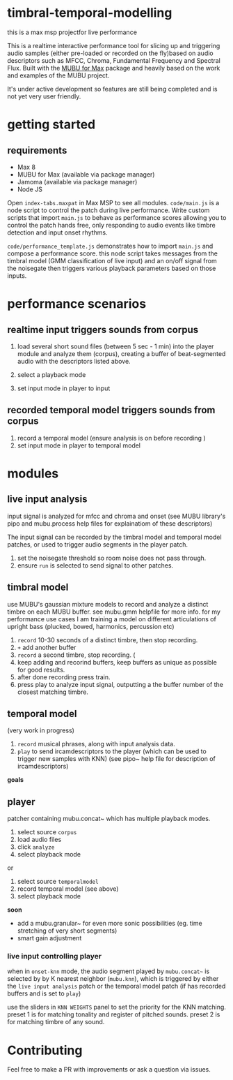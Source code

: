 # timbral-temporal-modelling
this is a max msp projectfor live performance 

This is a realtime interactive performance tool for slicing up and triggering audio samples (either pre-loaded or recorded on the fly)based on audio descriptors such as MFCC, Chroma, Fundamental Frequency and Spectral Flux. 
Built with the [MUBU for Max](http://ismm.ircam.fr/mubu/) package and heavily based on the work and examples of the MUBU project.


It's under active development so features are still being completed and is not yet very user friendly.

# getting started
## requirements
- Max 8
- MUBU for Max (available via package manager) 
- Jamoma (available via package manager) 
- Node JS

Open `index-tabs.maxpat` in Max MSP to see all modules.
`code/main.js` is a node script to control the patch during live performance. Write custom scripts that import `main.js` to behave as performance scores allowing you to control the patch hands free, only responding to audio events like timbre detection and input onset rhythms.

`code/performance_template.js` demonstrates how to import `main.js` and compose a performance score. this node script takes messages from the timbral model (GMM classification of live input) and an on/off signal from the noisegate then triggers various playback parameters based on those inputs.


# performance scenarios

## realtime input triggers sounds from corpus
1.  load several short sound files (between 5 sec - 1 min) into the player module and analyze them (corpus), creating a buffer of beat-segmented audio with the descriptors listed above. 

2. select a playback mode 
3. set input mode in player to input

## recorded temporal model triggers sounds from corpus
1. record a temporal model (ensure analysis is on before recording )
2. set input mode in player to temporal model



# modules
## live input analysis
input signal is analyzed for mfcc and chroma and onset (see MUBU library's pipo and mubu.process help files for explainatiom of these descriptors)

The input signal can be recorded by the timbral model and temporal model patches, or used to trigger audio segments in the player patch. 

1. set the noisegate threshold so room noise does not pass through.
2. ensure `run` is selected to send signal to other patches.



## timbral model
use MUBU's gaussian mixture models to record and analyze a distinct timbre on each MUBU buffer. see mubu.gmm helpfile for more info. 
for my performance use cases I am training a model on different articulations of upright bass (plucked, bowed, harmonics, percussion etc)

1. `record` 10-30 seconds of a distinct timbre, then stop recording. 
2. `+` add another buffer
3. `record` a second timbre, stop recording. (
4. keep adding and recorind buffers, keep buffers as unique as possible for good results.
5. after done recording press train.
6. press play to analyze input signal, outputting a the buffer number of the closest matching timbre. 



## temporal model
(very work in progress)

1. `record` musical phrases, along with input analysis data.
2. `play` to send ircamdescriptors to the player (which can be used to trigger new samples with KNN)
(see pipo~ help file for description of ircamdescriptors)

**goals**


## player
patcher containing mubu.concat~ which has multiple playback modes.

1. select source `corpus`
2. load audio files
3. click `analyze`
4. select playback mode

or
1. select source `temporalmodel`
2. record temporal model (see above)
3. select playback mode

**soon**
- add a mubu.granular~ for even more sonic possibilities (eg. time stretching of very short segments)
- smart gain adjustment 

### live input controlling player
when in `onset-knn` mode, the audio segment played by `mubu.concat~` is selected by  by K nearest neighbor (`mubu.knn`), which is triggered by either the `live input analysis` patch or the temporal model patch (if has recorded buffers and is set to `play`)

use the sliders in `KNN WEIGHTS` panel to set the priority for the KNN matching. preset 1 is for matching tonality and register of pitched sounds. preset 2 is for matching timbre of any sound. 



# Contributing
Feel free to make a PR with improvements or ask a question via issues. 



